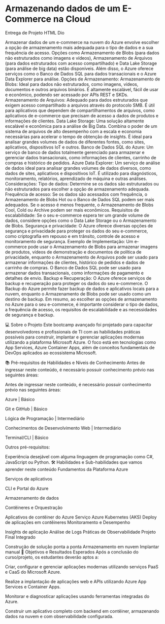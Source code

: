# Armazenando dados de um E-Commerce na Cloud 

Entrega de Projeto HTML Dio

Armazenar dados de um e-commerce na nuvem do Azure envolve escolher a opção de armazenamento mais adequada para o tipo de dados e a sua frequência de acesso. Opções como Armazenamento de Blobs (para dados não estruturados como imagens e vídeos), Armazenamento de Arquivos (para dados estruturados com acesso compartilhado) e Data Lake Storage (para análise de big data) estão disponíveis. Além disso, o Azure oferece serviços como o Banco de Dados SQL para dados transacionais e o Azure Data Explorer para análise. 
Opções de Armazenamento:
Armazenamento de Blobs:
Ideal para dados não estruturados, como imagens, vídeos, documentos e outros arquivos binários. É altamente escalável, fácil de usar e econômico, podendo ser acessado por APIs REST e SKDs. 
Armazenamento de Arquivos:
Adequado para dados estruturados que exigem acesso compartilhado a arquivos através do protocolo SMB. É útil para aplicativos que dependem de compartilhamentos de arquivos, como aplicativos de e-commerce que precisam de acesso a dados de produtos e informações de clientes. 
Data Lake Storage:
Uma solução altamente escalável e econômica para a análise de Big Data. Combina o poder de um sistema de arquivos de alto desempenho com a escala e economia necessárias para acelerar o tempo de obtenção de insights. É ideal para analisar grandes volumes de dados de diferentes fontes, como sites, aplicativos, dispositivos IoT e outros. 
Banco de Dados SQL do Azure:
Um serviço de banco de dados totalmente gerenciado para armazenar e gerenciar dados transacionais, como informações de clientes, carrinho de compras e histórico de pedidos. 
Azure Data Explorer:
Um serviço de análise de dados ideal para analisar grandes volumes de dados diversos, como dados de sites, aplicativos e dispositivos IoT. É utilizado para diagnósticos, monitoramento, relatórios, aprendizado de máquina e outras análises. 
Considerações:
Tipo de dados:
Determine se os dados são estruturados ou não estruturados para escolher a opção de armazenamento adequada.
Frequência de acesso:
Se os dados são acessados com frequência, o Armazenamento de Blobs Hot ou o Banco de Dados SQL podem ser mais adequados. Se o acesso é menos frequente, o Armazenamento de Blobs Cool, Cold ou Archive podem ser mais econômicos. 
Requisitos de escalabilidade:
Se o seu e-commerce espera ter um grande volume de dados, considere opções como o Data Lake Storage ou o Armazenamento de Blobs. 
Segurança e privacidade:
O Azure oferece diversas opções de segurança e privacidade para proteger os dados do seu e-commerce, como criptografia em repouso e em trânsito, controle de acesso e monitoramento de segurança. 
Exemplo de Implementação:
Um e-commerce pode usar o Armazenamento de Blobs para armazenar imagens de produtos, vídeos de demonstração e documentos de política de privacidade, enquanto o Armazenamento de Arquivos pode ser usado para armazenar informações de clientes, histórico de pedidos e dados de carrinho de compras. O Banco de Dados SQL pode ser usado para armazenar dados transacionais, como informações de pagamento e detalhes de envio. 
Backup e Recuperação:
O Azure oferece serviços de backup e recuperação para proteger os dados do seu e-commerce. O Backup do Azure permite fazer backup de dados e aplicativos locais para a nuvem, enquanto o Armazenamento de Blobs pode ser usado como um destino de backup. 
Em resumo, ao escolher as opções de armazenamento no Azure para o seu e-commerce, é importante considerar o tipo de dados, a frequência de acesso, os requisitos de escalabilidade e as necessidades de segurança e backup. 


💻 Sobre o Projeto
Este bootcamp avançado foi projetado para capacitar desenvolvedores e profissionais de TI com as habilidades práticas possíveis para construir, implantar e gerenciar aplicações modernas utilizando a plataforma Microsoft Azure. O foco está em tecnologias como App Services, Azure Container Apps, além de conceitos fundamentais de DevOps aplicados ao ecossistema Microsoft.

📚 Pré-requisitos de Habilidades e Níveis de Conhecimento
Antes de ingressar neste conteúdo, é necessário possuir conhecimento prévio nas seguintes áreas:

Antes de ingressar neste conteúdo, é necessário possuir conhecimento prévio nas seguintes áreas:

Azure | Básico

Git e GitHub | Básico

Lógica de Programação | Intermediário

Conhecimentos de Desenvolvimento Web | Intermediário

Terminal/CLI | Básico

Outros pré-requisitos:

Experiência desejável com alguma linguagem de programação como C#, JavaScript ou Python.
🛠️ Habilidades e Sub-habilidades que vamos aprender neste conteúdo
Fundamentos da Plataforma Azure

Serviços de aplicativos

CLI e Portal do Azure

Armazenamento de dados

Contêineres e Orquestração

Aplicativos de contêiner do Azure
Serviço Azure Kubernetes (AKS)
Deploy de aplicações em contêineres
Monitoramento e Desempenho

Insights de aplicação
Análise de Logs
Práticas de Observabilidade
Projeto Final Integrado

Construção de solução ponta a ponta
Armazenamento em nuvem
Implantar manual
🎯 Objetivos e Resultados Esperados
Após a conclusão do curso/projeto, os estudantes deverão aptos a:

Criar, configurar e gerenciar aplicações modernas utilizando serviços PaaS e CaaS do Microsoft Azure.

Realize a implantação de aplicações web e APIs utilizando Azure App Services e Container Apps.

Monitorar e diagnosticar aplicações usando ferramentas integradas do Azure.

Construir um aplicativo completo com backend em contêiner, armazenando dados na nuvem e com observabilidade configurada.
